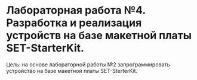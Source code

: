 # Лабораторная работа №4. Разработка и реализация устройств на базе макетной платы SET-StarterKit.

Цель: на основе лабораторной работы №2 запрограммировать устройство на базе макетной платы SET-SterterKit. 
